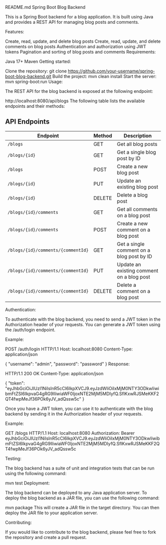 
README.md
Spring Boot Blog Backend

This is a Spring Boot backend for a blog application. It is built using Java and provides a REST API for managing blog posts and comments.

Features:

Create, read, update, and delete blog posts
Create, read, update, and delete comments on blog posts
Authentication and authorization using JWT tokens
Pagination and sorting of blog posts and comments
Requirements:

Java 17+
Maven
Getting started:

Clone the repository:
git clone https://github.com/your-username/spring-boot-blog-backend.git
Build the project:
mvn clean install
Start the server:
mvn spring-boot:run
Usage:

The REST API for the blog backend is exposed at the following endpoint:

http://localhost:8080/api/blogs
The following table lists the available endpoints and their methods:

## API Endpoints

| Endpoint                        | Method | Description                                   |
| ------------------------------- | ------ | --------------------------------------------- |
| `/blogs`                        | GET    | Get all blog posts                           |
| `/blogs/{id}`                   | GET    | Get a single blog post by ID                 |
| `/blogs`                        | POST   | Create a new blog post                       |
| `/blogs/{id}`                   | PUT    | Update an existing blog post                 |
| `/blogs/{id}`                   | DELETE | Delete a blog post                           |
| `/blogs/{id}/comments`          | GET    | Get all comments on a blog post              |
| `/blogs/{id}/comments`          | POST   | Create a new comment on a blog post          |
| `/blogs/{id}/comments/{commentId}` | GET    | Get a single comment on a blog post by ID   |
| `/blogs/{id}/comments/{commentId}` | PUT    | Update an existing comment on a blog post   |
| `/blogs/{id}/comments/{commentId}` | DELETE | Delete a comment on a blog post             |

Authentication:

To authenticate with the blog backend, you need to send a JWT token in the Authorization header of your requests. You can generate a JWT token using the /auth/login endpoint.

Example:

POST /auth/login HTTP/1.1
Host: localhost:8080
Content-Type: application/json

{
  "username": "admin",
  "password": "password"
}
Response:

HTTP/1.1 200 OK
Content-Type: application/json

{
"token": "eyJhbGciOiJIUzI1NiIsInR5cCI6IkpXVCJ9.eyJzdWIiOiIxMjM0NTY3ODkwIiwibmFtZSI6IkpvaG4gRG9lIiwiaWF0IjoxNTE2MjM5MDIyfQ.SflKxwRJSMeKKF2QT4fwpMeJf36POk6yJV_adQssw5c"
}

Once you have a JWT token, you can use it to authenticate with the blog backend by sending it in the Authorization header of your requests.

Example:

GET /blogs HTTP/1.1
Host: localhost:8080
Authorization: Bearer eyJhbGciOiJIUzI1NiIsInR5cCI6IkpXVCJ9.eyJzdWIiOiIxMjM0NTY3ODkwIiwibmFtZSI6IkpvaG4gRG9lIiwiaWF0IjoxNTE2MjM5MDIyfQ.SflKxwRJSMeKKF2QT4fwpMeJf36POk6yJV_adQssw5c

Testing:

The blog backend has a suite of unit and integration tests that can be run using the following command:

mvn test
Deployment:

The blog backend can be deployed to any Java application server. To deploy the blog backend as a JAR file, you can use the following command:

mvn package
This will create a JAR file in the target directory. You can then deploy the JAR file to your application server.

Contributing:

If you would like to contribute to the blog backend, please feel free to fork the repository and create a pull request.
